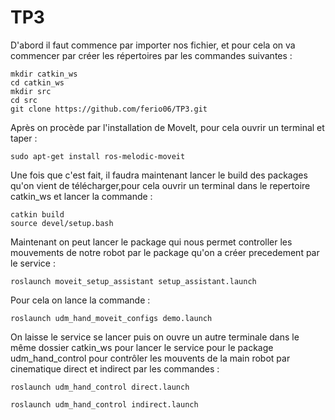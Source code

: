 # TP3
D'abord il faut commence par importer nos fichier, et pour cela on va commencer par créer les répertoires par les commandes suivantes :
```
mkdir catkin_ws
cd catkin_ws
mkdir src
cd src
git clone https://github.com/ferio06/TP3.git
```
Après on procède par l'installation de MoveIt, pour cela ouvrir un terminal
et taper : 
```
sudo apt-get install ros-melodic-moveit
```
Une fois que c'est fait, il faudra maintenant lancer le build des packages qu'on vient de télécharger,pour cela ouvrir un terminal dans le repertoire catkin_ws et lancer la commande : 
```
catkin build
source devel/setup.bash
```

Maintenant on peut lancer le package qui nous permet controller les mouvements de notre robot par le package qu'on a créer precedement par le service :
```
roslaunch moveit_setup_assistant setup_assistant.launch
```
Pour cela on lance la commande :
```
roslaunch udm_hand_moveit_configs demo.launch
```
On laisse le service se lancer puis on ouvre un autre terminale dans le même dossier catkin_ws pour lancer le service pour le package udm_hand_control pour contrôler les mouvents de la main robot par cinematique direct et indirect par les commandes :
```
roslaunch udm_hand_control direct.launch
```
```
roslaunch udm_hand_control indirect.launch
```


